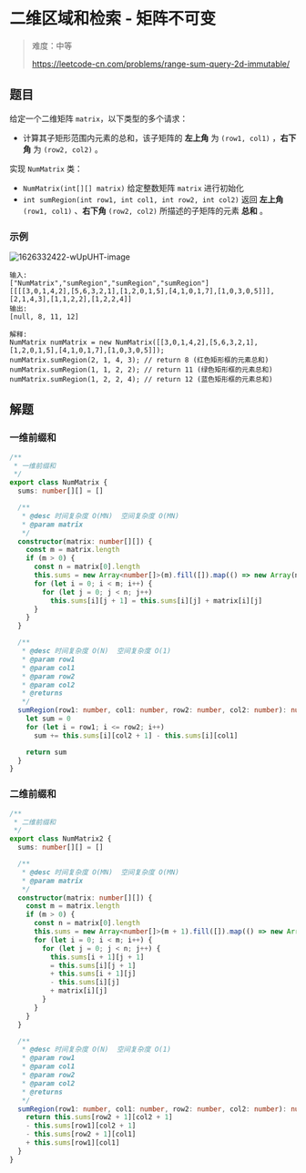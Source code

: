 # 二维区域和检索 - 矩阵不可变

> 难度：中等
>
> https://leetcode-cn.com/problems/range-sum-query-2d-immutable/

## 题目

给定一个二维矩阵 `matrix`，以下类型的多个请求：

- 计算其子矩形范围内元素的总和，该子矩阵的 **左上角** 为 `(row1, col1)` ，**右下角** 为 `(row2, col2)` 。

实现 `NumMatrix` 类：

- `NumMatrix(int[][] matrix)` 给定整数矩阵 `matrix` 进行初始化
- `int sumRegion(int row1, int col1, int row2, int col2)` 返回 **左上角** `(row1, col1)` 、**右下角** `(row2, col2)` 所描述的子矩阵的元素 **总和** 。

### 示例

![1626332422-wUpUHT-image](https://user-images.githubusercontent.com/54696834/164358657-c8524c86-a521-4ad2-9893-7389566a9bdb.png)

```
输入: 
["NumMatrix","sumRegion","sumRegion","sumRegion"]
[[[[3,0,1,4,2],[5,6,3,2,1],[1,2,0,1,5],[4,1,0,1,7],[1,0,3,0,5]]],[2,1,4,3],[1,1,2,2],[1,2,2,4]]
输出: 
[null, 8, 11, 12]

解释:
NumMatrix numMatrix = new NumMatrix([[3,0,1,4,2],[5,6,3,2,1],[1,2,0,1,5],[4,1,0,1,7],[1,0,3,0,5]]);
numMatrix.sumRegion(2, 1, 4, 3); // return 8 (红色矩形框的元素总和)
numMatrix.sumRegion(1, 1, 2, 2); // return 11 (绿色矩形框的元素总和)
numMatrix.sumRegion(1, 2, 2, 4); // return 12 (蓝色矩形框的元素总和)
```

## 解题

### 一维前缀和

```ts
/**
 * 一维前缀和
 */
export class NumMatrix {
  sums: number[][] = []

  /**
   * @desc 时间复杂度 O(MN)  空间复杂度 O(MN)
   * @param matrix
   */
  constructor(matrix: number[][]) {
    const m = matrix.length
    if (m > 0) {
      const n = matrix[0].length
      this.sums = new Array<number[]>(m).fill([]).map(() => new Array(n + 1).fill(0))
      for (let i = 0; i < m; i++) {
        for (let j = 0; j < n; j++)
          this.sums[i][j + 1] = this.sums[i][j] + matrix[i][j]
      }
    }
  }

  /**
   * @desc 时间复杂度 O(N)  空间复杂度 O(1)
   * @param row1
   * @param col1
   * @param row2
   * @param col2
   * @returns
   */
  sumRegion(row1: number, col1: number, row2: number, col2: number): number {
    let sum = 0
    for (let i = row1; i <= row2; i++)
      sum += this.sums[i][col2 + 1] - this.sums[i][col1]

    return sum
  }
}
```

### 二维前缀和

```ts
/**
 * 二维前缀和
 */
export class NumMatrix2 {
  sums: number[][] = []

  /**
   * @desc 时间复杂度 O(MN)  空间复杂度 O(MN)
   * @param matrix
   */
  constructor(matrix: number[][]) {
    const m = matrix.length
    if (m > 0) {
      const n = matrix[0].length
      this.sums = new Array<number[]>(m + 1).fill([]).map(() => new Array(n + 1).fill(0))
      for (let i = 0; i < m; i++) {
        for (let j = 0; j < n; j++) {
          this.sums[i + 1][j + 1]
          = this.sums[i][j + 1]
          + this.sums[i + 1][j]
          - this.sums[i][j]
          + matrix[i][j]
        }
      }
    }
  }

  /**
   * @desc 时间复杂度 O(N)  空间复杂度 O(1)
   * @param row1
   * @param col1
   * @param row2
   * @param col2
   * @returns
   */
  sumRegion(row1: number, col1: number, row2: number, col2: number): number {
    return this.sums[row2 + 1][col2 + 1]
    - this.sums[row1][col2 + 1]
    - this.sums[row2 + 1][col1]
    + this.sums[row1][col1]
  }
}
```